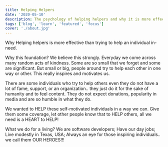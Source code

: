 ```yaml
---
title: Helping Helpers
date: '2020-05-10'
description: The psychology of helping helpers and why it is more effective.
tags: ['blog', 'learn', 'featured', 'focus']
cover: './about.jpg'
---
```


Why Helping helpers is more effective than trying to help an individual in-need. 

Why this foundation?
We believe this strongly. Everyday we come across many random acts of kindness. Some are so small that we forget and some are significant. But small or big, people around try to help each other in one way or other. This really inspires and motivates us.

There are some individuals who try to help others even they do not have a lot of fame, support, or an organization.. they just do it for the sake of humanity and to feel content. They do not expect donations, popularity in media and are so humble in what they do.

We wanted to HELP these self-motivated individuals in a way we can. Give them some coverage, let other people know that to HELP others, all we need is a HEART to HELP!

What we do for a living?
We are software developers; Have our day jobs; Live modestly in Texas, USA; Always an eye for those inspiring individuals.. we call them OUR HEROES!!!

